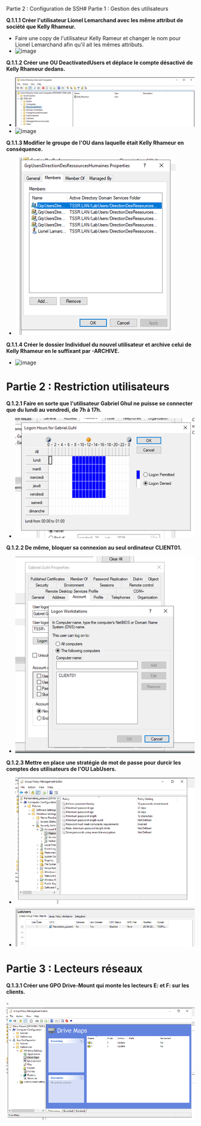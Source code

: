  Partie 2 : Configuration de SSH# Partie 1 : Gestion des utilisateurs


**Q.1.1.1 Créer l'utilisateur Lionel Lemarchand avec les même attribut de société que Kelly Rhameur.**

- Faire une copy de l'utilisateur Kelly Rameur et changer le nom pour Lionel Lemarchand afin qu'il ait les mêmes attributs.
- ![image](Images_Ex1/Création_du_compte_Lionel.png)

**Q.1.1.2 Créer une OU DeactivatedUsers et déplace le compte désactivé de Kelly Rhameur dedans.**

- ![image](Images_Ex1/DesactivedUsers.png)
- ![image](Images_Ex1/Désactivation_Compte_User.png)

**Q.1.1.3 Modifier le groupe de l'OU dans laquelle était Kelly Rhameur en conséquence.**

- ![image](Images_Ex1/Modif_OU.png)

**Q.1.1.4 Créer le dossier Individuel du nouvel utilisateur et archive celui de Kelly Rhameur en le suffixant par -ARCHIVE.**

- ![image](Images_Ex1/Création_Et_Archive.png)


# Partie 2 : Restriction utilisateurs

**Q.1.2.1 Faire en sorte que l'utilisateur Gabriel Ghul ne puisse se connecter que du lundi au vendredi, de 7h à 17h.**

- ![image](Images_Ex1/Restriction_Horaires_Gabriel.png)

**Q.1.2.2 De même, bloquer sa connexion au seul ordinateur CLIENT01.**

- ![image](Images_Ex1/Restriction_Client01.png)

**Q.1.2.3 Mettre en place une stratégie de mot de passe pour durcir les comptes des utilisateurs de l'OU LabUsers.**

- ![image](Images_Ex1/MDP.png)
- ![image](Images_Ex1/Link_OU.png)

# Partie 3 : Lecteurs réseaux

**Q.1.3.1 Créer une GPO Drive-Mount qui monte les lecteurs E: et F: sur les clients.**

-![image](Images_Ex1/Disques.png)
